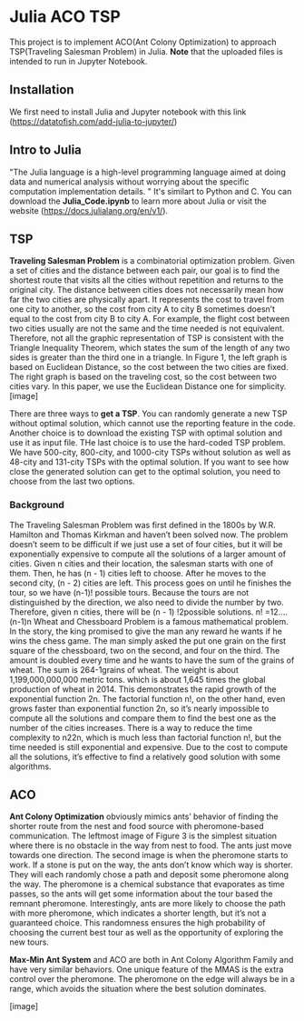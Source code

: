 # Julia ACO TSP
This project is to implement ACO(Ant Colony Optimization) to approach TSP(Traveling Salesman Problem) in Julia. **Note** that the uploaded files is intended to run in Jupyter Notebook.

## Installation
We first need to install Julia and Jupyter notebook with this link (https://datatofish.com/add-julia-to-jupyter/)

## Intro to Julia
"The Julia language is a high-level programming language aimed at doing data and numerical analysis without worrying about the specific computation implementation details. " It's similart to Python and C. You can download the **Julia_Code.ipynb** to learn more about Julia or visit the website (https://docs.julialang.org/en/v1/).

## TSP
**Traveling Salesman Problem** is a combinatorial optimization problem. Given a set of cities and the distance between each pair, our goal is to find the shortest route that visits all the cities without repetition and returns to the original city. The distance between cities does not necessarily mean how far the two cities are physically apart. It represents the cost to travel from one city to another, so the cost from city A to city B sometimes doesn’t equal to the cost from city B to city A. For example, the flight cost between two cities usually are not the same and the time needed is not equivalent. Therefore, not all the graphic representation of TSP is consistent with the Triangle Inequality Theorem, which states the sum of the length of any two sides is greater than the third one in a triangle. In Figure 1, the left graph is based on Euclidean Distance, so the cost between the two cities are fixed. The right graph is based on the traveling cost, so the cost between two cities vary. In this paper, we use the Euclidean Distance one for simplicity. 
[image]

There are three ways to **get a TSP**. You can randomly generate a new TSP without optimal solution, which cannot use the reporting feature in the code. Another choice is to download the existing TSP with optimal solution and use it as input file. THe last choice is to use the hard-coded TSP problem. We have 500-city, 800-city, and 1000-city TSPs without solution as well as 48-city and 131-city TSPs with the optimal solution. If you want to see how close the generated solution can get to the optimal solution, you need to choose from the last two options.

### Background
The Traveling Salesman Problem was first defined in the 1800s by W.R. Hamilton and Thomas Kirkman and haven’t been solved now. The problem doesn’t seem to be difficult if we just use a set of four cities, but it will be exponentially expensive to compute all the solutions of a larger amount of cities. Given n cities and their location, the salesman starts with one of them. Then, he has (n - 1) cities left to choose. After he moves to the second city, (n - 2) cities are left. This process goes on until he finishes the tour, so we have (n-1)! possible tours. Because the tours are not distinguished by the direction, we also need to divide the number by two. Therefore, given n cities, there will be (n - 1) !2possible solutions. 
n! =12....(n-1)n
Wheat and Chessboard Problem is a famous mathematical problem. In the story, the king promised to give the man any reward he wants if he wins the chess game. The man simply asked the put one grain on the first square of the chessboard, two on the second, and four on the third. The amount is doubled every time and he wants to have the sum of the grains of wheat. The sum is 264-1grains of wheat. The weight is about 1,199,000,000,000 metric tons. which is about 1,645 times the global production of wheat in 2014. This demonstrates the rapid growth of the exponential function 2n. The factorial function n!, on the other hand, even grows faster than exponential function 2n, so it’s nearly impossible to compute all the solutions and compare them to find the best one as the number of the cities increases. 
There is a way to reduce the time complexity to n22n, which is much less than factorial function n!, but the time needed is still exponential and expensive. Due to the cost to compute all the solutions, it’s effective to find a relatively good solution with some algorithms.

## ACO
**Ant Colony Optimization** obviously mimics ants’ behavior of finding the shorter route from the nest and food source with pheromone-based communication. The leftmost image of Figure 3 is the simplest situation where there is no obstacle in the way from nest to food. The ants just move towards one direction. The second image is when the pheromone starts to work. If a stone is put on the way, the ants don’t know which way is shorter. They will each randomly chose a path and deposit some pheromone along the way. The pheromone is a chemical substance that evaporates as time passes, so the ants will get some information about the tour based the remnant pheromone. Interestingly, ants are more likely to choose the path with more pheromone, which indicates a shorter length, but it’s not a guaranteed choice. This randomness ensures the high probability of choosing the current best tour as well as the opportunity of exploring the new tours.

**Max-Min Ant System** and ACO are both in Ant Colony Algorithm Family and have very similar behaviors. One unique feature of the MMAS is the extra control over the pheromone. The pheromone on the edge will always be in a range, which avoids the situation where the best solution dominates. 


[image]
